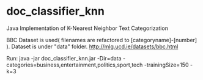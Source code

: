 # doc_classifier_knn

Java Implementation of K-Nearest Neighbor Text Categorization

BBC Dataset is used( filenames are refactored to [categoryname]-[number] ). Dataset is under "data" folder.
http://mlg.ucd.ie/datasets/bbc.html

Run:
java -jar doc_classifier_knn.jar -Dir=data -categories=business,entertainment,politics,sport,tech -trainingSize=150 -k=3
